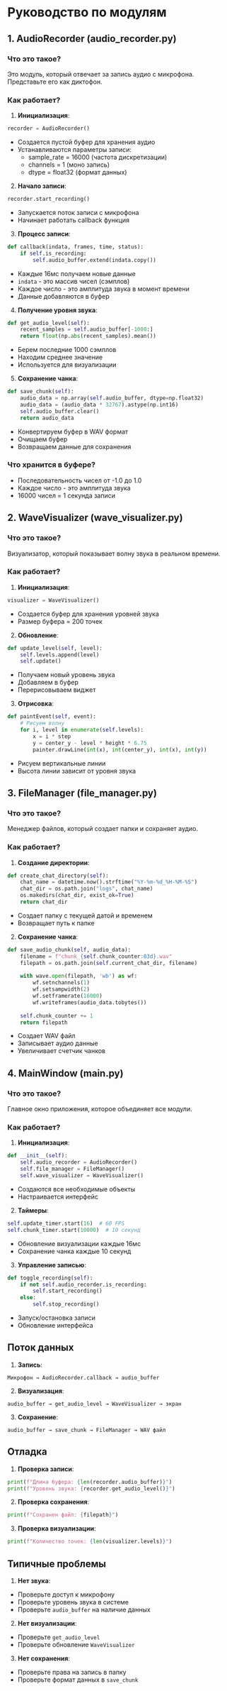 # Руководство по модулям

## 1. AudioRecorder (audio_recorder.py)

### Что это такое?
Это модуль, который отвечает за запись аудио с микрофона. Представьте его как диктофон.

### Как работает?
1. **Инициализация**:
```python
recorder = AudioRecorder()
```
- Создается пустой буфер для хранения аудио
- Устанавливаются параметры записи:
  - sample_rate = 16000 (частота дискретизации)
  - channels = 1 (моно запись)
  - dtype = float32 (формат данных)

2. **Начало записи**:
```python
recorder.start_recording()
```
- Запускается поток записи с микрофона
- Начинает работать callback функция

3. **Процесс записи**:
```python
def callback(indata, frames, time, status):
    if self.is_recording:
        self.audio_buffer.extend(indata.copy())
```
- Каждые 16мс получаем новые данные
- `indata` - это массив чисел (сэмплов)
- Каждое число - это амплитуда звука в момент времени
- Данные добавляются в буфер

4. **Получение уровня звука**:
```python
def get_audio_level(self):
    recent_samples = self.audio_buffer[-1000:]
    return float(np.abs(recent_samples).mean())
```
- Берем последние 1000 сэмплов
- Находим среднее значение
- Используется для визуализации

5. **Сохранение чанка**:
```python
def save_chunk(self):
    audio_data = np.array(self.audio_buffer, dtype=np.float32)
    audio_data = (audio_data * 32767).astype(np.int16)
    self.audio_buffer.clear()
    return audio_data
```
- Конвертируем буфер в WAV формат
- Очищаем буфер
- Возвращаем данные для сохранения

### Что хранится в буфере?
- Последовательность чисел от -1.0 до 1.0
- Каждое число - это амплитуда звука
- 16000 чисел = 1 секунда записи

## 2. WaveVisualizer (wave_visualizer.py)

### Что это такое?
Визуализатор, который показывает волну звука в реальном времени.

### Как работает?
1. **Инициализация**:
```python
visualizer = WaveVisualizer()
```
- Создается буфер для хранения уровней звука
- Размер буфера = 200 точек

2. **Обновление**:
```python
def update_level(self, level):
    self.levels.append(level)
    self.update()
```
- Получаем новый уровень звука
- Добавляем в буфер
- Перерисовываем виджет

3. **Отрисовка**:
```python
def paintEvent(self, event):
    # Рисуем волну
    for i, level in enumerate(self.levels):
        x = i * step
        y = center_y - level * height * 6.75
        painter.drawLine(int(x), int(center_y), int(x), int(y))
```
- Рисуем вертикальные линии
- Высота линии зависит от уровня звука

## 3. FileManager (file_manager.py)

### Что это такое?
Менеджер файлов, который создает папки и сохраняет аудио.

### Как работает?
1. **Создание директории**:
```python
def create_chat_directory(self):
    chat_name = datetime.now().strftime("%Y-%m-%d_%H-%M-%S")
    chat_dir = os.path.join("logs", chat_name)
    os.makedirs(chat_dir, exist_ok=True)
    return chat_dir
```
- Создает папку с текущей датой и временем
- Возвращает путь к папке

2. **Сохранение чанка**:
```python
def save_audio_chunk(self, audio_data):
    filename = f"chunk_{self.chunk_counter:03d}.wav"
    filepath = os.path.join(self.current_chat_dir, filename)
    
    with wave.open(filepath, 'wb') as wf:
        wf.setnchannels(1)
        wf.setsampwidth(2)
        wf.setframerate(16000)
        wf.writeframes(audio_data.tobytes())
    
    self.chunk_counter += 1
    return filepath
```
- Создает WAV файл
- Записывает аудио данные
- Увеличивает счетчик чанков

## 4. MainWindow (main.py)

### Что это такое?
Главное окно приложения, которое объединяет все модули.

### Как работает?
1. **Инициализация**:
```python
def __init__(self):
    self.audio_recorder = AudioRecorder()
    self.file_manager = FileManager()
    self.wave_visualizer = WaveVisualizer()
```
- Создаются все необходимые объекты
- Настраивается интерфейс

2. **Таймеры**:
```python
self.update_timer.start(16)  # 60 FPS
self.chunk_timer.start(10000)  # 10 секунд
```
- Обновление визуализации каждые 16мс
- Сохранение чанка каждые 10 секунд

3. **Управление записью**:
```python
def toggle_recording(self):
    if not self.audio_recorder.is_recording:
        self.start_recording()
    else:
        self.stop_recording()
```
- Запуск/остановка записи
- Обновление интерфейса

## Поток данных

1. **Запись**:
```
Микрофон → AudioRecorder.callback → audio_buffer
```

2. **Визуализация**:
```
audio_buffer → get_audio_level → WaveVisualizer → экран
```

3. **Сохранение**:
```
audio_buffer → save_chunk → FileManager → WAV файл
```

## Отладка

1. **Проверка записи**:
```python
print(f"Длина буфера: {len(recorder.audio_buffer)}")
print(f"Уровень звука: {recorder.get_audio_level()}")
```

2. **Проверка сохранения**:
```python
print(f"Сохранен файл: {filepath}")
```

3. **Проверка визуализации**:
```python
print(f"Количество точек: {len(visualizer.levels)}")
```

## Типичные проблемы

1. **Нет звука**:
- Проверьте доступ к микрофону
- Проверьте уровень звука в системе
- Проверьте `audio_buffer` на наличие данных

2. **Нет визуализации**:
- Проверьте `get_audio_level`
- Проверьте обновление `WaveVisualizer`

3. **Нет сохранения**:
- Проверьте права на запись в папку
- Проверьте формат данных в `save_chunk` 